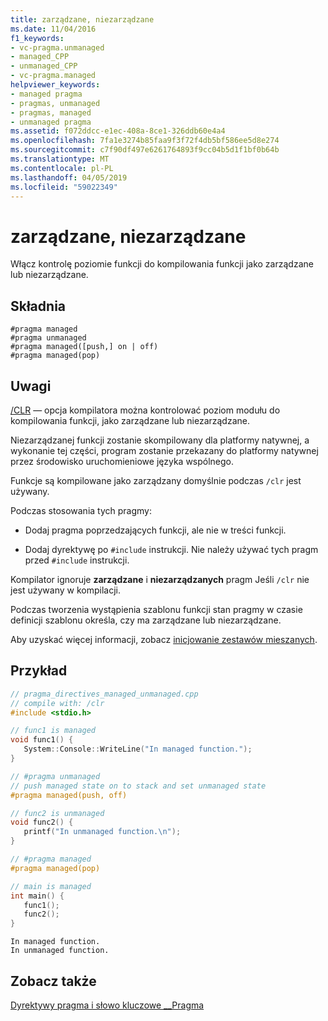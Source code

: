 ```yaml
---
title: zarządzane, niezarządzane
ms.date: 11/04/2016
f1_keywords:
- vc-pragma.unmanaged
- managed_CPP
- unmanaged_CPP
- vc-pragma.managed
helpviewer_keywords:
- managed pragma
- pragmas, unmanaged
- pragmas, managed
- unmanaged pragma
ms.assetid: f072ddcc-e1ec-408a-8ce1-326ddb60e4a4
ms.openlocfilehash: 7fa1e3274b85faa9f3f72f4db5bf586ee5d8e274
ms.sourcegitcommit: c7f90df497e6261764893f9cc04b5d1f1bf0b64b
ms.translationtype: MT
ms.contentlocale: pl-PL
ms.lasthandoff: 04/05/2019
ms.locfileid: "59022349"
---
```

# <a name="managed-unmanaged"></a>zarządzane, niezarządzane
Włącz kontrolę poziomie funkcji do kompilowania funkcji jako zarządzane lub niezarządzane.

## <a name="syntax"></a>Składnia

```
#pragma managed
#pragma unmanaged
#pragma managed([push,] on | off)
#pragma managed(pop)
```

## <a name="remarks"></a>Uwagi

[/CLR](../build/reference/clr-common-language-runtime-compilation.md) — opcja kompilatora można kontrolować poziom modułu do kompilowania funkcji, jako zarządzane lub niezarządzane.

Niezarządzanej funkcji zostanie skompilowany dla platformy natywnej, a wykonanie tej części, program zostanie przekazany do platformy natywnej przez środowisko uruchomieniowe języka wspólnego.

Funkcje są kompilowane jako zarządzany domyślnie podczas `/clr` jest używany.

Podczas stosowania tych pragmy:

- Dodaj pragma poprzedzających funkcji, ale nie w treści funkcji.

- Dodaj dyrektywę po `#include` instrukcji. Nie należy używać tych pragm przed `#include` instrukcji.

Kompilator ignoruje **zarządzane** i **niezarządzanych** pragm Jeśli `/clr` nie jest używany w kompilacji.

Podczas tworzenia wystąpienia szablonu funkcji stan pragmy w czasie definicji szablonu określa, czy ma zarządzane lub niezarządzane.

Aby uzyskać więcej informacji, zobacz [inicjowanie zestawów mieszanych](../dotnet/initialization-of-mixed-assemblies.md).

## <a name="example"></a>Przykład

```cpp
// pragma_directives_managed_unmanaged.cpp
// compile with: /clr
#include <stdio.h>

// func1 is managed
void func1() {
   System::Console::WriteLine("In managed function.");
}

// #pragma unmanaged
// push managed state on to stack and set unmanaged state
#pragma managed(push, off)

// func2 is unmanaged
void func2() {
   printf("In unmanaged function.\n");
}

// #pragma managed
#pragma managed(pop)

// main is managed
int main() {
   func1();
   func2();
}
```

```Output
In managed function.
In unmanaged function.
```

## <a name="see-also"></a>Zobacz także

[Dyrektywy pragma i słowo kluczowe __Pragma](../preprocessor/pragma-directives-and-the-pragma-keyword.md)